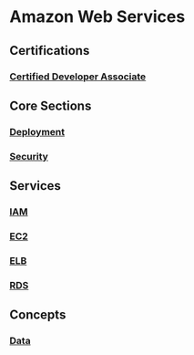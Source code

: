 # Amazon Web Services

## Certifications

### [Certified Developer Associate](/certifications/Developer%20Associate.md)

## Core Sections

### [Deployment](/Deployment.md)

### [Security](/Security.md)

## Services

### [IAM](/services/IAM.md)

### [EC2](/services/EC2.md)

### [ELB](/services/ELB.md)

### [RDS](/services/RDS.md)
## Concepts

### [Data](/concepts/Data.md)

